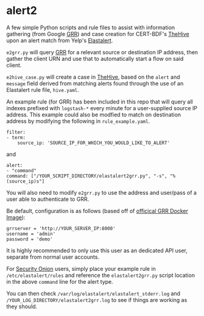 # alert2

A few simple Python scripts and rule files to assist with information gathering (from Google [GRR](https://github.com/google/grr)) and case creation for CERT-BDF's [TheHive](https://github.com/CERT-BDF/TheHive) upon an alert match from Yelp's [Elastalert](https://github.com/Yelp/elastalert).

`e2grr.py` will query [GRR](https://github.com/google/grr) for a relevant source or destination IP address, then gather the client URN and use that to automatically start a flow on said client.

`e2hive_case.py` will create a case in [TheHive](https://github.com/CERT-BDF/TheHive), based on the `alert` and `message` field derived from matching alerts found through the use of an Elastalert rule file, `hive.yaml`.

An example rule (for GRR) has been included in this repo that will query all indexes prefixed with `logstash-*` every minute for a user-supplied source IP address.  This example could also be modfied to match on destination address by modifying the following in `rule_example.yaml`.

    filter:
    - term:
        source_ip: 'SOURCE_IP_FOR_WHICH_YOU_WOULD_LIKE_TO_ALERT'
        
and
    
    alert:
    - "command"
    command: ["/YOUR_SCRIPT_DIRECTORY/elastalert2grr.py", "-s", "%(source_ip)s"]

You will also need to modify `e2grr.py` to use the address and user/pass of a user able to authenticate to GRR.

Be default, configuration is as follows (based off of [officical GRR Docker Image](https://github.com/google/grr-doc/blob/master/docker.adoc)):

    grrserver = 'http://YOUR_SERVER_IP:8000'
    username = 'admin'
    password = 'demo' 

It is highly recommended to only use this user as an dedicated API user, separate from normal user accounts.

For [Security Onion](https://securityonion.net) users,  simply place your example rule in `/etc/elastalert/rules` and reference the `elastalert2grr.py` script location in the above `command` line for the alert type.

You can then check `/var/log/elastalert/elastalert_stderr.log` and `/YOUR_LOG_DIRECTORY/elastalert2grr.log` to see if things are working as they should.


